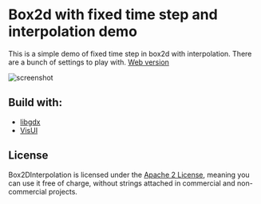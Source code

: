 # Box2d with fixed time step and interpolation demo

This is a simple demo of fixed time step in box2d with interpolation. There are a bunch of settings to play with.
[Web version](https://piotr-j.github.io/b2dInterpolation/web/) 

![screenshot](todo)

## Build with:
- [libgdx](https://github.com/libgdx/libgdx)
- [VisUI](https://github.com/kotcrab/VisEditor/wiki/VisUI)

## License
Box2DInterpolation is licensed under the [Apache 2 License](http://www.apache.org/licenses/LICENSE-2.0.html), meaning you
can use it free of charge, without strings attached in commercial and non-commercial projects.

